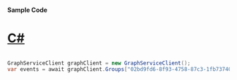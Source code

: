 #### Sample Code
# [C#](#tab/Csharp)

```C#

GraphServiceClient graphClient = new GraphServiceClient();
var events = await graphClient.Groups["02bd9fd6-8f93-4758-87c3-1fb73740a315"].Events.Request().GetAsync();

```